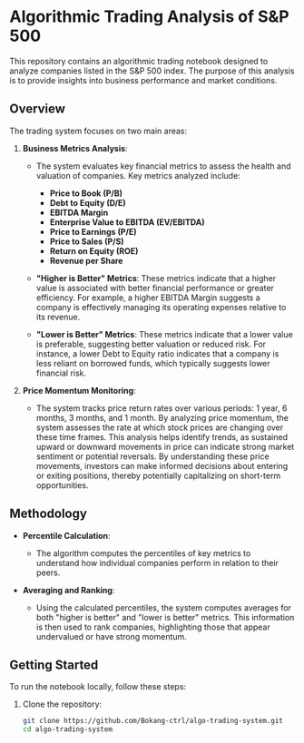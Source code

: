 # Algorithmic Trading Analysis of S&P 500

This repository contains an algorithmic trading notebook designed to analyze companies listed in the S&P 500 index. The purpose of this analysis is to provide insights into business performance and market conditions.

## Overview

The trading system focuses on two main areas:

1. **Business Metrics Analysis**:

   - The system evaluates key financial metrics to assess the health and valuation of companies. Key metrics analyzed include:

     - **Price to Book (P/B)**
     - **Debt to Equity (D/E)**
     - **EBITDA Margin**
     - **Enterprise Value to EBITDA (EV/EBITDA)**
     - **Price to Earnings (P/E)**
     - **Price to Sales (P/S)**
     - **Return on Equity (ROE)**
     - **Revenue per Share**

   - **"Higher is Better" Metrics**: These metrics indicate that a higher value is associated with better financial performance or greater efficiency. For example, a higher EBITDA Margin suggests a company is effectively managing its operating expenses relative to its revenue.

   - **"Lower is Better" Metrics**: These metrics indicate that a lower value is preferable, suggesting better valuation or reduced risk. For instance, a lower Debt to Equity ratio indicates that a company is less reliant on borrowed funds, which typically suggests lower financial risk.

2. **Price Momentum Monitoring**:
   - The system tracks price return rates over various periods: 1 year, 6 months, 3 months, and 1 month. By analyzing price momentum, the system assesses the rate at which stock prices are changing over these time frames. This analysis helps identify trends, as sustained upward or downward movements in price can indicate strong market sentiment or potential reversals. By understanding these price movements, investors can make informed decisions about entering or exiting positions, thereby potentially capitalizing on short-term opportunities.

## Methodology

- **Percentile Calculation**:

  - The algorithm computes the percentiles of key metrics to understand how individual companies perform in relation to their peers.

- **Averaging and Ranking**:
  - Using the calculated percentiles, the system computes averages for both "higher is better" and "lower is better" metrics. This information is then used to rank companies, highlighting those that appear undervalued or have strong momentum.

## Getting Started

To run the notebook locally, follow these steps:

1. Clone the repository:
   ```bash
   git clone https://github.com/Bokang-ctrl/algo-trading-system.git
   cd algo-trading-system
   ```
